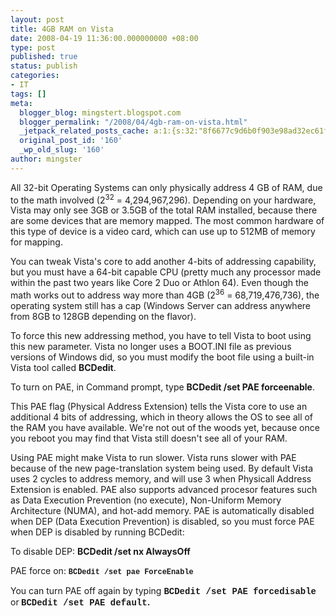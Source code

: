 ```yaml
---
layout: post
title: 4GB RAM on Vista
date: 2008-04-19 11:36:00.000000000 +08:00
type: post
published: true
status: publish
categories:
- IT
tags: []
meta:
  blogger_blog: mingstert.blogspot.com
  blogger_permalink: "/2008/04/4gb-ram-on-vista.html"
  _jetpack_related_posts_cache: a:1:{s:32:"8f6677c9d6b0f903e98ad32ec61f8deb";a:2:{s:7:"expires";i:1455486986;s:7:"payload";a:3:{i:0;a:1:{s:2:"id";i:98;}i:1;a:1:{s:2:"id";i:156;}i:2;a:1:{s:2:"id";i:198;}}}}
  original_post_id: '160'
  _wp_old_slug: '160'
author: mingster
---
```

<p>All 32-bit Operating Systems can only physically address 4 GB of RAM, due to the math involved (2<sup>32</sup> = 4,294,967,296).  Depending on your hardware, Vista may only see 3GB or 3.5GB of the total RAM installed, because there are some devices that are memory mapped.  The most common hardware of this type of device is a video card, which can use up to 512MB of memory for mapping.</p>
<p><strong></strong>You can tweak Vista's core to add another 4-bits of addressing capability, but you must have a 64-bit capable CPU (pretty much any processor made within the past two years like Core 2 Duo or Athlon 64).  Even though the math works out to address way more than 4GB (2<sup>36</sup> = 68,719,476,736), the operating system still has a cap (Windows Server can address anywhere from 8GB to 128GB depending on the flavor).</p>
<p>To force this new addressing method, you have to tell Vista to boot using this new parameter.  Vista no longer uses a BOOT.INI file as previous versions of Windows did, so you must modify the boot file using a built-in Vista tool called <span style="font-weight:bold;">BCDedit</span>.</p>
<p>To turn on PAE, in Command prompt, type <strong>BCDedit /set PAE forceenable</strong>.</p>
<p>This PAE flag (Physical Address Extension) tells the Vista core to use an additional 4 bits of addressing, which in theory allows the OS to see all of the RAM you have available.  We're not out of the woods yet, because once you reboot you may find that Vista still doesn't see all of your RAM.</p>
<p>Using PAE might make Vista to run slower. Vista runs slower with PAE because of the new page-translation system being used.  By default Vista uses 2 cycles to address memory, and will use 3 when Physicall Address Extension is enabled.  PAE also supports advanced procesor features such as Data Execution Prevention (no execute), Non-Uniform Memory Architecture (NUMA), and hot-add memory.  PAE is automatically disabled when DEP (Data Execution Prevention) is disabled, so you must force PAE when DEP is disabled by running BCDedit:</p>
<p>To disable DEP: <strong>BCDedit /set nx AlwaysOff</strong><span style="font-size:85%;"><br /></span></p>
<p>PAE force on: <span style="font-family:courier new;font-size:85%;"><strong>BCDedit /set pae ForceEnable</strong></span></p>
<p>You can turn PAE off again by typing <strong><span style="font-family:courier new;">BCDedit /set PAE forcedisable</span> </strong>or<strong> <span style="font-family:courier new;">BCDedit /set PAE default</span>.</strong></p>
<p><strong><br /></strong></p>
<p><strong></strong></p>
